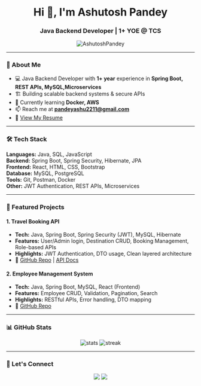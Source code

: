 <h1 align="center">Hi 👋, I'm Ashutosh Pandey</h1>
<h3 align="center">Java Backend Developer | 1+ YOE @ TCS</h3>

<p align="center">
  <img src="https://komarev.com/ghpvc/?username=AshutoshPandey&label=Profile%20views&color=0e75b6&style=flat" alt="AshutoshPandey" />
</p>

---

### 🚀 About Me  
- 💻 Java Backend Developer with **1+ year** experience in **Spring Boot, REST APIs, MySQL,Microservices**  
- 🏗 Building scalable backend systems & secure APIs  
- 🌱 Currently learning **Docker, AWS**  
- 📫 Reach me at **pandeyashu2211@gmail.com**  
- 📄 [View My Resume](https://docs.google.com/document/d/12jxNXzAjxIny8X2FhOIdLFDGoaTM8qS8/edit?usp=sharing&ouid=109001459276568820819&rtpof=true&sd=true)  

---

### 🛠 Tech Stack  
**Languages:** Java, SQL, JavaScript  
**Backend:** Spring Boot, Spring Security, Hibernate, JPA  
**Frontend:** React, HTML, CSS, Bootstrap  
**Database:** MySQL, PostgreSQL  
**Tools:** Git, Postman, Docker  
**Other:** JWT Authentication, REST APIs, Microservices  

---

### 📌 Featured Projects  

#### **1. Travel Booking API**
- **Tech:** Java, Spring Boot, Spring Security (JWT), MySQL, Hibernate  
- **Features:** User/Admin login, Destination CRUD, Booking Management, Role-based APIs  
- **Highlights:** JWT Authentication, DTO usage, Clean layered architecture  
- 🔗 [GitHub Repo](https://github.com/Ashu-del/travel-booking-api) | [API Docs](link-to-postman-collection)

#### **2. Employee Management System**
- **Tech:** Java, Spring Boot, MySQL, React (Frontend)  
- **Features:** Employee CRUD, Validation, Pagination, Search  
- **Highlights:** RESTful APIs, Error handling, DTO mapping  
- 🔗 [GitHub Repo](https://github.com/Ashu-del/employee-management)



---

### 📊 GitHub Stats  
<p align="center">
  <img src="https://github-readme-stats.vercel.app/api?username=AshutoshPandey&show_icons=true&theme=tokyonight" alt="stats" />
  <img src="https://github-readme-streak-stats.herokuapp.com/?user=AshutoshPandey&theme=tokyonight" alt="streak" />
</p>

---

### 🤝 Let's Connect  
<p align="center">
  <a href="https://www.linkedin.com/in/ashutosh-pandey-b5bab8167/"><img src="https://img.shields.io/badge/LinkedIn-0A66C2?style=for-the-badge&logo=linkedin&logoColor=white"/></a>
  <a href="mailto:pandeyashu2211@gmail.com"><img src="https://img.shields.io/badge/Email-D14836?style=for-the-badge&logo=gmail&logoColor=white"/></a>
</p>
